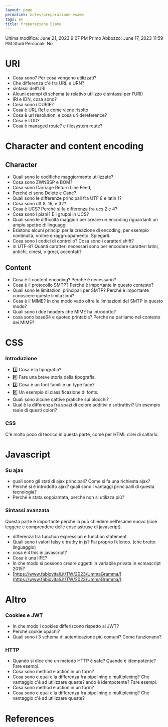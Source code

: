 ```yaml
---
layout: page
permalink: notes/preparazione-esame
tags: en
title: Preparazione Esame
---
```


Ultima modifica: June 21, 2023 9:07 PM
Primo Abbozzo: June 17, 2023 11:59 PM
Studi Personali: No

# URI

- Cosa sono? Per cosa vengono utilizzati?
- Che differenza c'è fra URL e URN?
- sintassi dell’URI
- Alcuni esempi di schema (e relativo utilizzo e sintassi per l’URI)
- IRI e IDN, cosa sono?
- Cosa sono i CURIE?
- Cosa è URL Ref e come viene risolto
- Cosa è uri resolution, e cosa uri dereference?
- Cosa è LOD?
- Cosa è managed route? e filesystem route?

# Character and content encoding

## Character

- Quali sono le codifiche maggiormente utilizzate?
- Cosa sono ZWNBSP e BOM?
- Cosa sono Carriage Return Line Feed,
- Perché ci sono Delete e Canc?
- Quali sono le differenze principali fra UTF 8 e latin 1?
- Cosa sono utf 8, 16, e 32?
- Cosa è UCS? Perché si fa differenza fra ucs 2 e 4?
- Cosa sono i piani? E i gruppi in UCS?
- Quali sono le difficoltà maggiori per creare un encoding riguardanti un ampio spettro di linguaggi.
- Esistono alcuni principi per la creazione di encoding, per esempio continuità, ordine e raggruppamento. Spiegarli.
- Cosa sono i codici di controllo? Cosa sono i caratteri shift?
- in UTF-8? Quanti caratteri necessari sono per encodare caratteri latini, antichi, cinesi, o greci, accentati?

## Content

- Cosa è il content encoding? Perché è necessario?
- Cosa è il protocollo SMTP? Perché è importante in questo contesto?
- Quali sono le limitazioni principali per SMTP? Perché è importante conoscere queste limitazioni?
- Cosa è il MIME? in che modo vado oltre le limitazioni del SMTP in questo modo?
- Quali sono i due headers che MIME ha introdotto?
- cosa sono base64 e quoted printable? Perché ne parliamo nel contesto dei MIME?

# CSS

### Introduzione

- 1️⃣ Cosa è la tipografia?
- 0️⃣ Fare una breve storia della tipografia.
- 2️⃣ Cosa è un font famili e un type face?
- 0️⃣ Un esempio di classificazione di fonts.
- Quali sono alcune cattive pratiche sui blocchi?
- Qual è la differenza fra spazi di colore additivi e sottrattivi? Un esempio reale di questi colori?

### CSS

C'è molto poco di teorico in questa parte, come per HTML direi di saltarlo.

# Javascript

### Su ajax

- quali sono gli stati di ajax principali? Come si fa una richiesta ajax?
- Perché si è introdotto ajax? quali sono i vantaggi principalli di questa tecnologia?
- Perché è stata soppiantata, perché non si utilizza più?

### Sintassi avanzata

Questa parte è importante perché la può chiedere nell’esame nuovo (cioè leggere e comprendere delle cose astruse di javascript).

- differenza fra function expression e function statement.
- Quali sono i valori falsy e truthy in js? Fai proprio l’elenco. (che brutto linguaggio)
- cosa è il this in javascript?
- Cosa è una IIFE?
- In che modo si possono creare oggetti in variabile privata in ecmascript 2015?
- [https://www.fabiovitali.it/TW/2023/UmmaGramma/](https://www.fabiovitali.it/TW/2023/UmmaGramma/)

# Altro

### Cookies e JWT

- In che modo i cookies differiscono rispetto al JWT?
- Perché cookie opachi?
- Quali sono i 3 schema di autenticazione più comuni? Come funzionano?

### HTTP

- Quando si dice che un metodo HTTP è safe? Quando è idempotente? Fare esempi.
- Cosa sono method e action in un form?
- Cosa sono e qual è la differenza fra pipelining e multiplexing? Che vantaggio c'è ad utilizzare queste?
ando è idempotente? Fare esempi.
- Cosa sono method e action in un form?
- Cosa sono e qual è la differenza fra pipelining e multiplexing? Che vantaggio c'è ad utilizzare queste?

# References